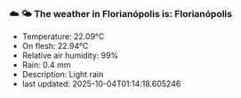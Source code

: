 ### ☁️ 🌤️  The weather in Florianópolis is: Florianópolis

- Temperature: 22.09°C
- On flesh: 22.94°C
- Relative air humidity: 99%
- Rain: 0.4 mm
- Description: Light rain
- last updated: 2025-10-04T01:14:18.605246
